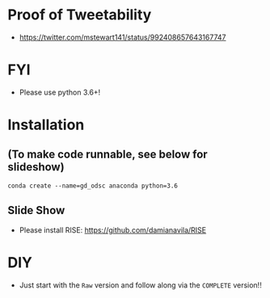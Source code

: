 # Proof of Tweetability
- https://twitter.com/mstewart141/status/992408657643167747

# FYI
- Please use python 3.6+!
  
# Installation 
## (To make code runnable, see below for slideshow)
```
conda create --name=gd_odsc anaconda python=3.6
```
  
## Slide Show
- Please install RISE: https://github.com/damianavila/RISE

# DIY
- Just start with the `Raw` version and follow along via the `COMPLETE` version!!

